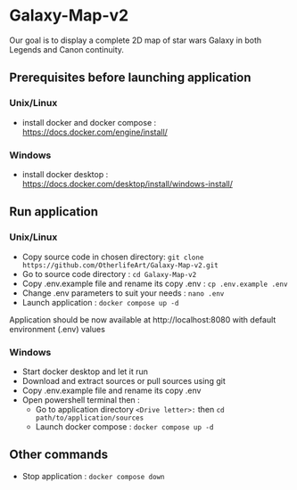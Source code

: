 # Galaxy-Map-v2

Our goal is to display a complete 2D map of star wars Galaxy in both Legends and Canon continuity.

## Prerequisites before launching application

### Unix/Linux

- install docker and docker compose : https://docs.docker.com/engine/install/

### Windows

- install docker desktop : https://docs.docker.com/desktop/install/windows-install/

## Run application

### Unix/Linux

- Copy source code in chosen directory: `git clone https://github.com/OtherlifeArt/Galaxy-Map-v2.git`
- Go to source code directory : `cd Galaxy-Map-v2`
- Copy .env.example file and rename its copy .env : `cp .env.example .env`
- Change .env parameters to suit your needs : `nano .env`
- Launch application : `docker compose up -d`

Application should be now available at http://localhost:8080 with default environment (.env) values

### Windows

- Start docker desktop and let it run
- Download and extract sources or pull sources using git
- Copy .env.example file and rename its copy .env
- Open powershell terminal then :
  - Go to application directory `<Drive letter>:` then `cd path/to/application/sources`
  - Launch docker compose : `docker compose up -d`

## Other commands

- Stop application : `docker compose down`